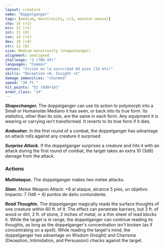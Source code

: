 ```yaml
---
layout: creature
name: "Doppelganger"
tags: [medium, monstrosity, cr3, monster-manual]
cha: 14 (+2)
wis: 12 (+1)
int: 11 (0)
con: 14 (+2)
dex: 18 (+4)
str: 11 (0)
size: Medium monstrosity (shapechanger)
alignment: unaligned
challenge: "3 (700 XP)"
languages: "Common"
senses: "Visión en la oscuridad 60 pies (18 mts)"
skills: "Deception +6, Insight +3"
damage_immunities: "charmed"
speed: "30 ft."
hit_points: "52 (8d8+16)"
armor_class: "14"
---
```


***Shapechanger.*** The doppelganger can use its action to polymorph into a Small or Humanoide Mediano it has seen, or back into its true form. Its statistics, other than its size, are the same in each form. Any equipment it is wearing or carrying isn't transformed. It reverts to its true form if it dies.

***Ambusher.*** In the first round of a combat, the doppelganger has advantage on attack rolls against any creature it surprised

***Surprise Attack.*** If the doppelganger surprises a creature and hits it with an attack during the first round of combat, the target takes an extra 10 (3d6) damage from the attack.

### Actions

***Multiataque.*** The doppelganger makes two melee attacks.

***Slam.*** Melee Weapon Attack: +6 al ataque, alcance 5 pies, un objetivo. Impacto: 7 (1d6 + 4) puntos de daño contundente.

***Read Thoughts.*** The doppelganger magically reads the surface thoughts of one creature within 60 ft. of it. The effect can penetrate barriers, but 3 ft. of wood or dirt, 2 ft. of stone, 2 inches of metal, or a thin sheet of lead blocks it. While the target is in range, the doppelganger can continue reading its thoughts, as long as the doppelganger's concentration isn't broken (as if concentrating on a spell). While reading the target's mind, the doppelganger has advantage on Wisdom (Insight) and Charisma (Deception, Intimidation, and Persuasion) checks against the target.